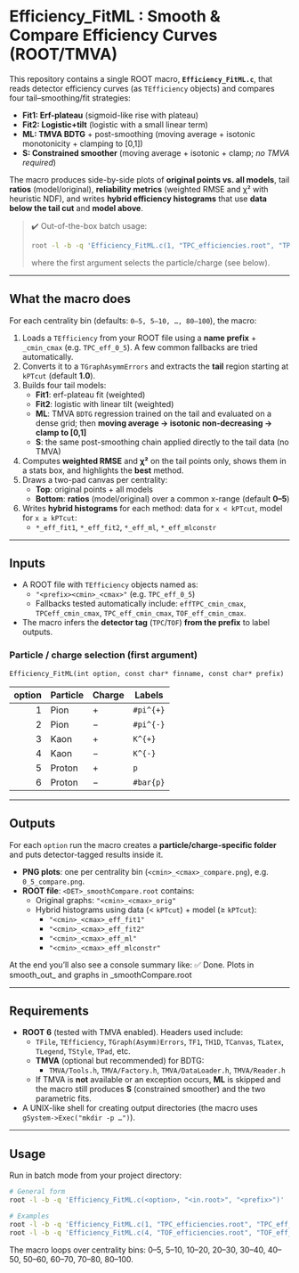 # Efficiency_FitML : Smooth & Compare Efficiency Curves (ROOT/TMVA)

This repository contains a single ROOT macro, **`Efficiency_FitML.c`**, that reads detector efficiency curves (as `TEfficiency` objects) and compares four tail–smoothing/fit strategies:

- **Fit1: Erf-plateau** (sigmoid-like rise with plateau)
- **Fit2: Logistic+tilt** (logistic with a small linear term)
- **ML: TMVA BDTG** + post-smoothing (moving average + isotonic monotonicity + clamping to [0,1])
- **S: Constrained smoother** (moving average + isotonic + clamp; *no TMVA required*)

The macro produces side-by-side plots of **original points vs. all models**, tail **ratios** (model/original), **reliability metrics** (weighted RMSE and χ² with heuristic NDF), and writes **hybrid efficiency histograms** that use **data below the tail cut** and **model above**.

> ✔️ Out-of-the-box batch usage:
>
> ```bash
> root -l -b -q 'Efficiency_FitML.c(1, "TPC_efficiencies.root", "TPC_eff_")'
> ```
> where the first argument selects the particle/charge (see below).

---

## What the macro does

For each centrality bin (defaults: `0–5, 5–10, …, 80–100`), the macro:

1. Loads a `TEfficiency` from your ROOT file using a **name prefix** + `_cmin_cmax` (e.g. `TPC_eff_0_5`). A few common fallbacks are tried automatically.
2. Converts it to a `TGraphAsymmErrors` and extracts the **tail** region starting at `kPTcut` (default **1.0**).
3. Builds four tail models:
   - **Fit1**: erf-plateau fit (weighted)
   - **Fit2**: logistic with linear tilt (weighted)
   - **ML**: TMVA `BDTG` regression trained on the tail and evaluated on a dense grid; then **moving average → isotonic non-decreasing → clamp to [0,1]**
   - **S**: the same post-smoothing chain applied directly to the tail data (no TMVA)
4. Computes **weighted RMSE** and **χ²** on the tail points only, shows them in a stats box, and highlights the **best** method.
5. Draws a two-pad canvas per centrality:
   - **Top**: original points + all models
   - **Bottom**: **ratios** (model/original) over a common x-range (default **0–5**)
6. Writes **hybrid histograms** for each method: data for `x < kPTcut`, model for `x ≥ kPTcut`:
   - `*_eff_fit1`, `*_eff_fit2`, `*_eff_ml`, `*_eff_mlconstr`

---

## Inputs

- A ROOT file with `TEfficiency` objects named as:
  - `"<prefix><cmin>_<cmax>"` (e.g. `TPC_eff_0_5`)
  - Fallbacks tested automatically include: `effTPC_cmin_cmax`, `TPCeff_cmin_cmax`, `TPC_eff_cmin_cmax`, `TOF_eff_cmin_cmax`.
- The macro infers the **detector tag** (`TPC`/`TOF`) **from the prefix** to label outputs.

### Particle / charge selection (first argument)

`Efficiency_FitML(int option, const char* finname, const char* prefix)`

| option | Particle | Charge | Labels |
|-------:|----------|--------|--------|
| 1 | Pion | + | `#pi^{+}` |
| 2 | Pion | − | `#pi^{-}` |
| 3 | Kaon | + | `K^{+}` |
| 4 | Kaon | − | `K^{-}` |
| 5 | Proton | + | `p` |
| 6 | Proton | − | `#bar{p}` |

---

## Outputs

For each `option` run the macro creates a **particle/charge-specific folder** and puts detector-tagged results inside it.


- **PNG plots**: one per centrality bin (`<cmin>_<cmax>_compare.png`), e.g. `0_5_compare.png`.
- **ROOT file**: `<DET>_smoothCompare.root` contains:
  - Original graphs: `"<cmin>_<cmax>_orig"`
  - Hybrid histograms using data (< `kPTcut`) + model (≥ `kPTcut`):
    - `"<cmin>_<cmax>_eff_fit1"`
    - `"<cmin>_<cmax>_eff_fit2"`
    - `"<cmin>_<cmax>_eff_ml"`
    - `"<cmin>_<cmax>_eff_mlconstr"`

At the end you’ll also see a console summary like:
✅ Done. Plots in smooth_out_<DET> and graphs in <DET>_smoothCompare.root


---

## Requirements

- **ROOT 6** (tested with TMVA enabled). Headers used include:
  - `TFile`, `TEfficiency`, `TGraph(Asymm)Errors`, `TF1`, `TH1D`, `TCanvas`, `TLatex`, `TLegend`, `TStyle`, `TPad`, etc.
  - **TMVA** (optional but recommended) for BDTG:
    - `TMVA/Tools.h`, `TMVA/Factory.h`, `TMVA/DataLoader.h`, `TMVA/Reader.h`
  - If TMVA is **not** available or an exception occurs, **ML** is skipped and the macro still produces **S** (constrained smoother) and the two parametric fits.
- A UNIX-like shell for creating output directories (the macro uses `gSystem->Exec("mkdir -p …")`).

---

## Usage

Run in batch mode from your project directory:

```bash
# General form
root -l -b -q 'Efficiency_FitML.c(<option>, "<in.root>", "<prefix>")'

# Examples
root -l -b -q 'Efficiency_FitML.c(1, "TPC_efficiencies.root", "TPC_eff_")'   # π+
root -l -b -q 'Efficiency_FitML.c(4, "TOF_efficiencies.root", "TOF_eff_")'   # K−
```
The macro loops over centrality bins:
0–5, 5–10, 10–20, 20–30, 30–40, 40–50, 50–60, 60–70, 70–80, 80–100.
